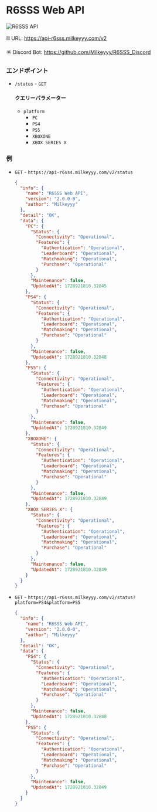 # R6SSS Web API
![R6SSS API](https://cronitor.io/badges/MAB0MW/production/nU_tW7xGKHIHVxRrspK61JDTEP0.svg)

⛓️ URL: https://api-r6sss.milkeyyy.com/v2

🪅 Discord Bot: https://github.com/Milkeyyy/R6SSS_Discord

### エンドポイント
- `/status` - `GET`
  #### クエリーパラメーター
  - `platform`
    - `PC`
    - `PS4`
    - `PS5`
    - `XBOXONE`
    - `XBOX SERIES X`

### 例
- `GET` - `https://api-r6sss.milkeyyy.com/v2/status`
  ```json
  {
    "info": {
      "name": "R6SSS Web API",
      "version": "2.0.0-0",
      "author": "Milkeyyy"
    },
    "detail": "OK",
    "data": {
      "PC": {
        "Status": {
          "Connectivity": "Operational",
          "Features": {
            "Authentication": "Operational",
            "Leaderboard": "Operational",
            "Matchmaking": "Operational",
            "Purchase": "Operational"
          }
        },
        "Maintenance": false,
        "UpdatedAt": 1728921810.32845
      },
      "PS4": {
        "Status": {
          "Connectivity": "Operational",
          "Features": {
            "Authentication": "Operational",
            "Leaderboard": "Operational",
            "Matchmaking": "Operational",
            "Purchase": "Operational"
          }
        },
        "Maintenance": false,
        "UpdatedAt": 1728921810.32848
      },
      "PS5": {
        "Status": {
          "Connectivity": "Operational",
          "Features": {
            "Authentication": "Operational",
            "Leaderboard": "Operational",
            "Matchmaking": "Operational",
            "Purchase": "Operational"
          }
        },
        "Maintenance": false,
        "UpdatedAt": 1728921810.32849
      },
      "XBOXONE": {
        "Status": {
          "Connectivity": "Operational",
          "Features": {
            "Authentication": "Operational",
            "Leaderboard": "Operational",
            "Matchmaking": "Operational",
            "Purchase": "Operational"
          }
        },
        "Maintenance": false,
        "UpdatedAt": 1728921810.32849
      },
      "XBOX SERIES X": {
        "Status": {
          "Connectivity": "Operational",
          "Features": {
            "Authentication": "Operational",
            "Leaderboard": "Operational",
            "Matchmaking": "Operational",
            "Purchase": "Operational"
          }
        },
        "Maintenance": false,
        "UpdatedAt": 1728921810.32849
      }
    }
  }
  ```

- `GET` - `https://api-r6sss.milkeyyy.com/v2/status?platform=PS4&platform=PS5`
  ```json
  {
    "info": {
      "name": "R6SSS Web API",
      "version": "2.0.0-0",
      "author": "Milkeyyy"
    },
    "detail": "OK",
    "data": {
      "PS4": {
        "Status": {
          "Connectivity": "Operational",
          "Features": {
            "Authentication": "Operational",
            "Leaderboard": "Operational",
            "Matchmaking": "Operational",
            "Purchase": "Operational"
          }
        },
        "Maintenance": false,
        "UpdatedAt": 1728921810.32848
      },
      "PS5": {
        "Status": {
          "Connectivity": "Operational",
          "Features": {
            "Authentication": "Operational",
            "Leaderboard": "Operational",
            "Matchmaking": "Operational",
            "Purchase": "Operational"
          }
        },
        "Maintenance": false,
        "UpdatedAt": 1728921810.32849
      }
    }
  }
  ```
